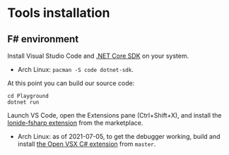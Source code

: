 # Tools installation

## F# environment

Install Visual Studio Code and [.NET Core
SDK](https://dotnet.microsoft.com/download) on your system.
- Arch Linux: `pacman -S code dotnet-sdk`.

At this point you can build our source code:

```
cd Playground
dotnet run
```

Launch VS Code, open the Extensions pane (Ctrl+Shift+X), and install the
[Ionide-fsharp
extension](https://marketplace.visualstudio.com/items?itemName=Ionide.Ionide-fsharp) from the marketplace.
- Arch Linux: as of 2021-07-05, to get the debugger working, build and install
  [the Open VSX C#
  extension](https://github.com/muhammadsammy/free-omnisharp-vscode) from
  `master`.
